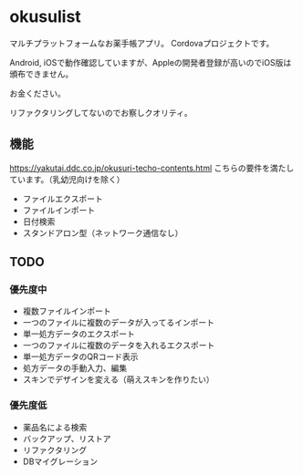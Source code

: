 # okusulist

マルチプラットフォームなお薬手帳アプリ。
Cordovaプロジェクトです。

Android, iOSで動作確認していますが、Appleの開発者登録が高いのでiOS版は頒布できません。

お金ください。

リファクタリングしてないのでお察しクオリティ。

## 機能

https://yakutai.ddc.co.jp/okusuri-techo-contents.html
こちらの要件を満たしています。（乳幼児向けを除く）

- ファイルエクスポート
- ファイルインポート
- 日付検索
- スタンドアロン型（ネットワーク通信なし）

## TODO

### 優先度中
- 複数ファイルインポート
- 一つのファイルに複数のデータが入ってるインポート
- 単一処方データのエクスポート
- 一つのファイルに複数のデータを入れるエクスポート
- 単一処方データのQRコード表示
- 処方データの手動入力、編集
- スキンでデザインを変える（萌えスキンを作りたい）

### 優先度低
- 薬品名による検索
- バックアップ、リストア
- リファクタリング
- DBマイグレーション
